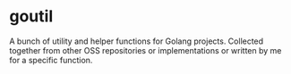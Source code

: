 # goutil

A bunch of utility and helper functions for Golang projects. Collected together from other OSS repositories or implementations or written by me for a specific function. 
